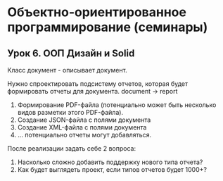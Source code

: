 # Объектно-ориентированное программирование (семинары)

## Урок 6. ООП Дизайн и Solid

Класс документ - описывает документ.

Нужно спроектировать подсистему отчетов, которая будет формировать отчеты для документа.
document -> report

1. Формирование PDF-файла (потенциально может быть несколько видов разметки этого PDF-файла).
2. Создание JSON-файла с полями документа
3. Создание XML-файла с полями документа
4. ... потенциально отчеты могут добавляться.

После реализации задать себе 2 вопроса:

1. Насколько сложно добавить поддержку нового типа отчета?
2. Как будет выглядеть проект, если типов отчетов будет 1000+?